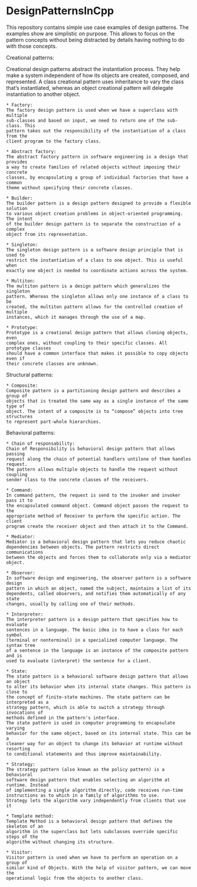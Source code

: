 # DesignPatternsInCpp
This repository contains simple use case examples of design patterns.
The examples show are simplistic on purpose. This allows to focus on
the pattern concepts without being distracted by details having 
nothing to do with those concepts.

Creational patterns:

Creational design patterns abstract the instantiation process. They help make
a system independent of how its objects are created, composed, and 
represented. A class creational pattern uses inheritance to vary the class 
that’s instantiated, whereas an object creational pattern will delegate 
instantiation to another object.

	* Factory:
	The factory design pattern is used when we have a superclass with multiple
	sub-classes and based on input, we need to return one of the sub-class. This 
	pattern takes out the responsibility of the instantiation of a class from the
	client program to the factory class.

	* Abstract factory:
	The abstract factory pattern in software engineering is a design that provides
	a way to create families of related objects without imposing their concrete 
	classes, by encapsulating a group of individual factories that have a common
	theme without specifying their concrete classes.

	* Builder:
	The builder pattern is a design pattern designed to provide a flexible solution
	to various object creation problems in object-oriented programming. The intent
	of the builder design pattern is to separate the construction of a complex 
	object from its representation.

	* Singleton: 
	The singleton design pattern is a software design principle that is used to
	restrict the instantiation of a class to one object. This is useful when
	exactly one object is needed to coordinate actions across the system.

	* Multiton:
	The multiton pattern is a design pattern which generalizes the singleton
	pattern. Whereas the singleton allows only one instance of a class to be
	created, the multiton pattern allows for the controlled creation of multiple
	instances, which it manages through the use of a map.

	* Prototype:
	Prototype is a creational design pattern that allows cloning objects, even 
	complex ones, without coupling to their specific classes. All prototype classes
	should have a common interface that makes it possible to copy objects even if 
	their concrete classes are unknown.

Structural patterns:

	* Composite:
	Composite pattern is a partitioning design pattern and describes a group of 
	objects that is treated the same way as a single instance of the same type of 
	object. The intent of a composite is to “compose” objects into tree structures
	to represent part-whole hierarchies.

Behavioral patterns:

	* Chain of responsability:
	Chain of Responsibility is behavioral design pattern that allows passing 
	request along the chain of potential handlers untilone of them handles request.
	The pattern allows multiple objects to handle the request without coupling 
	sender class to the concrete classes of the receivers.

	* Command:
	In command pattern, the request is send to the invoker and invoker pass it to 
	the encapsulated command object. Command object passes the request to the 
	appropriate method of Receiver to perform the specific action. The client 
	program create the receiver object and then attach it to the Command.

	* Mediator:
	Mediator is a behavioral design pattern that lets you reduce chaotic 
	dependencies between objects. The pattern restricts direct communications 
	between the objects and forces them to collaborate only via a mediator object.

	* Observer:
	In software design and engineering, the observer pattern is a software design 
	pattern in which an object, named the subject, maintains a list of its 
	dependents, called observers, and notifies them automatically of any state 
	changes, usually by calling one of their methods.

	* Interpreter:
	The interpreter pattern is a design pattern that specifies how to evaluate 
	sentences in a language. The basic idea is to have a class for each symbol 
	(terminal or nonterminal) in a specialized computer language. The syntax tree 
	of a sentence in the language is an instance of the composite pattern and is 
	used to evaluate (interpret) the sentence for a client.

 	* State:
  	The state pattern is a behavioral software design pattern that allows an object
	to alter its behavior when its internal state changes. This pattern is close to 
	the concept of finite-state machines. The state pattern can be interpreted as a
	strategy pattern, which is able to switch a strategy through invocations of 
	methods defined in the pattern's interface.
	The state pattern is used in computer programming to encapsulate varying 
	behavior for the same object, based on its internal state. This can be a 
	cleaner way for an object to change its behavior at runtime without resorting
	to conditional statements and thus improve maintainability.
	
	* Strategy:
	The strategy pattern (also known as the policy pattern) is a behavioral 
	software design pattern that enables selecting an algorithm at runtime. Instead
	of implementing a single algorithm directly, code receives run-time 
	instructions as to which in a family of algorithms to use.
	Strategy lets the algorithm vary independently from clients that use it
	
	* Template method:
	Template Method is a behavioral design pattern that defines the skeleton of an
	algorithm in the superclass but lets subclasses override specific steps of the
	algorithm without changing its structure.

	* Visitor:
	Visitor pattern is used when we have to perform an operation on a group of 
	similar kind of Objects. With the help of visitor pattern, we can move the 
	operational logic from the objects to another class. 
